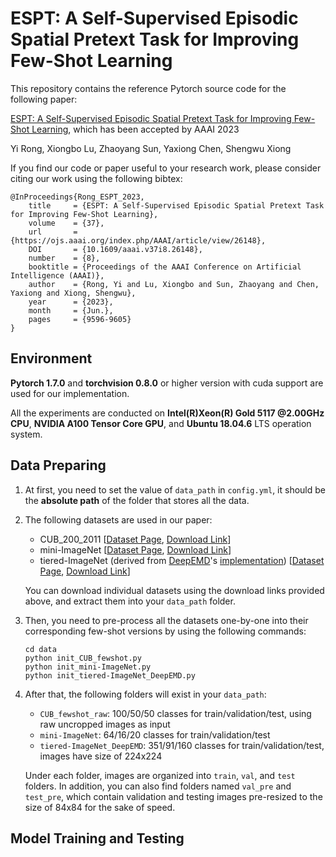 # ESPT: A Self-Supervised Episodic Spatial Pretext Task for Improving Few-Shot Learning

This repository contains the reference Pytorch source code for the following paper:

[ESPT: A Self-Supervised Episodic Spatial Pretext Task for Improving Few-Shot Learning](https://arxiv.org/abs/2304.13287), which has been accepted by AAAI 2023

Yi Rong, Xiongbo Lu, Zhaoyang Sun, Yaxiong Chen, Shengwu Xiong 

If you find our code or paper useful to your research work, please consider citing our work using the following bibtex:
```
@InProceedings{Rong_ESPT_2023,
    title     = {ESPT: A Self-Supervised Episodic Spatial Pretext Task for Improving Few-Shot Learning},
    volume    = {37},
    url       = {https://ojs.aaai.org/index.php/AAAI/article/view/26148},
    DOI       = {10.1609/aaai.v37i8.26148},
    number    = {8},
    booktitle = {Proceedings of the AAAI Conference on Artificial Intelligence (AAAI)},
    author    = {Rong, Yi and Lu, Xiongbo and Sun, Zhaoyang and Chen, Yaxiong and Xiong, Shengwu},
    year      = {2023},
    month     = {Jun.},
    pages     = {9596-9605}
}
```
## Environment
**Pytorch 1.7.0** and **torchvision 0.8.0** or higher version with cuda support are used for our implementation.

All the experiments are conducted on **Intel(R)Xeon(R) Gold 5117 @2.00GHz CPU**, **NVIDIA A100 Tensor Core GPU**, and **Ubuntu 18.04.6** LTS operation system.

## Data Preparing
1. At first, you need to set the value of `data_path` in `config.yml`, it should be the **absolute path** of the folder that stores all the data.

2. The following datasets are used in our paper: 
    - CUB_200_2011 \[[Dataset Page](http://www.vision.caltech.edu/visipedia/CUB-200-2011.html), [Download Link](https://drive.google.com/file/d/1hbzc_P1FuxMkcabkgn9ZKinBwW683j45/view)\]
    - mini-ImageNet \[[Dataset Page](https://github.com/twitter/meta-learning-lstm), [Download Link](https://drive.google.com/file/d/0B3Irx3uQNoBMQ1FlNXJsZUdYWEE/view)\] 
    - tiered-ImageNet (derived from [DeepEMD](https://arxiv.org/abs/2003.06777)'s [implementation](https://github.com/icoz69/DeepEMD)) \[[Dataset Page](https://github.com/icoz69/DeepEMD), [Download Link](https://drive.google.com/file/d/1ANczVwnI1BDHIF65TgulaGALFnXBvRfs/view)\]
    
    You can download individual datasets using the download links provided above, and extract them into your `data_path` folder. 

3. Then, you need to pre-process all the datasets one-by-one into their corresponding few-shot versions by using the following commands:
    ```
    cd data
    python init_CUB_fewshot.py
    python init_mini-ImageNet.py
    python init_tiered-ImageNet_DeepEMD.py
    ```
4. After that, the following folders will exist in your `data_path`:
    - `CUB_fewshot_raw`: 100/50/50 classes for train/validation/test, using raw uncropped images as input
    - `mini-ImageNet`: 64/16/20 classes for train/validation/test
    - `tiered-ImageNet_DeepEMD`: 351/91/160 classes for train/validation/test, images have size of 224x224
    
    Under each folder, images are organized into `train`, `val`, and `test` folders. In addition, you can also find folders named `val_pre` and `test_pre`, which contain validation and testing images pre-resized to the size of 84x84 for the sake of speed.

## Model Training and Testing





